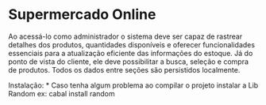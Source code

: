 # Supermercado Online

Ao acessá-lo como administrador o sistema deve ser capaz de rastrear detalhes dos produtos, quantidades disponíveis e oferecer funcionalidades essenciais para a atualização eficiente das informações do estoque. Já do ponto de vista do cliente, ele deve possibilitar a busca, seleção e compra de produtos. Todos os dados entre seções são persistidos localmente.



Instalação:
	* Caso tenha algum problema ao compilar o projeto instalar a Lib Random
		ex: cabal install random